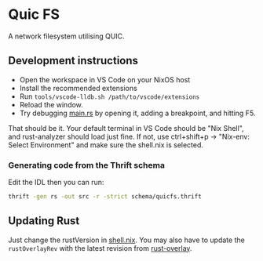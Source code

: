 # Quic FS

A network filesystem utilising QUIC.

## Development instructions

- Open the workspace in VS Code on your NixOS host
- Install the recommended extensions
- Run `tools/vscode-lldb.sh /path/to/vscode/extensions`
- Reload the window.
- Try debugging [main.rs](./src/main.rs) by opening it, adding a breakpoint, and hitting F5.

That should be it. Your default terminal in VS Code should be "Nix Shell", and
rust-analyzer should load just fine. If not, use ctrl+shift+p -> "Nix-env: Select Environment"
and make sure the shell.nix is selected.

### Generating code from the Thrift schema

Edit the IDL then you can run:

```bash
thrift -gen rs -out src -r -strict schema/quicfs.thrift
```

## Updating Rust

Just change the rustVersion in [shell.nix](./shell.nix). You may also have to update
the `rustOverlayRev` with the latest revision from [rust-overlay](https://github.com/oxalica/rust-overlay).
